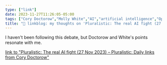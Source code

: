 ```yaml
---
type: ["link"]
date: 2023-11-27T11:26:05-05:00
tags: ["Cory Doctorow","Molly White","AI","artificial intelligence","OpenAI"]
title: "🔗 linkblog: my thoughts on 'Pluralistic: The real AI fight (27 Nov 2023) – Pluralistic: Daily links from Cory Doctorow'"
---
```

I haven't been following this debate, but Doctorow and White's points resonate with me.

[link to "Pluralistic: The real AI fight (27 Nov 2023) – Pluralistic: Daily links from Cory Doctorow"](https://pluralistic.net/2023/11/27/10-types-of-people/)
